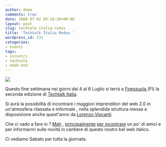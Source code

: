 ```yaml
---
author: dema
comments: true
date: 2008-07-02 09:16:50+00:00
layout: post
slug: techtalk-italia-redux
title: 'Techtalk Italia Redux '
wordpress_id: 231
categories:
- eventi
tags:
- incontri
- techtalk
- week-end
---
```


[![](http://dema.tv/wp-content/uploads/2008/07/firenzuola1.jpg)](http://dema.tv/wp-content/uploads/2008/07/firenzuola1.jpg)

Questo fine settimana nei giorni dal 4 al 6 Luglio si terrà a [Firenzuola ](http://tinyurl.com/6aepab)(FI) la seconda edizione di [Techtalk Italia](http://netwo.it/2008/06/19/techtalk-italia/).

Si avrà la possibilità di incontrare i maggiori imprenditori del web 2.0 in un'atmosfera rilassata e informale , nella splendida struttura messa a disposizione anche quest'anno da [Lorenzo Viscanti](http://www.noosfactory.com/blog/).

Che ci vado a fare io ? [Mah](http://fullo.net) , [principalmente](http://delymyth.net) [per ](http://aghenorblog.com)[incontrare](http://www.4everyoung.it/) un po' di amici e per informarmi sulle novità in cantiere di questo nostro bel web italico.

Ci vediamo Sabato per tutta la giornata.
